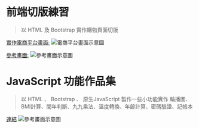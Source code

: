 # 前端切版練習
> 以 HTML 及 Bootstrap 實作購物頁面切版
> 
 [實作電商平台畫面:](https://john123881.github.io/shopee-product/)
![電商平台畫面示意圖](https://i.imgur.com/NrH35QL.png)

[參考畫面:](https://shopee.tw/NIKE-%E6%85%A2%E8%B7%91%E9%9E%8B-%E9%81%8B%E5%8B%95%E9%9E%8B-W-REVOLUTION-6-NN-%E5%A5%B3-DC3729-%E5%85%A9%E8%89%B2%E4%BB%BB%E9%81%B8-%E7%8F%BE%E8%B2%A8-%E5%BB%A0%E5%95%86%E7%9B%B4%E9%80%81-i.219469859.17296451053?sp_atk=ee128420-7dfa-48d8-8daf-eeb4ede72cd9&xptdk=ee128420-7dfa-48d8-8daf-eeb4ede72cd9)
![參考畫面示意圖](https://i.imgur.com/d7eagoc.png)

# JavaScript 功能作品集
> 以 HTML 、 Bootstrap 、 原生JavaScript 製作一些小功能實作
> 輪播圖、BMI計算、閏年判斷、九九乘法、溫度轉換、年齡計算、密碼驗證、記帳本
> 
 [連結](https://john123881.github.io/JavaScript-tool/)
![參考畫面示意圖](https://i.imgur.com/eoksiyO.png)

